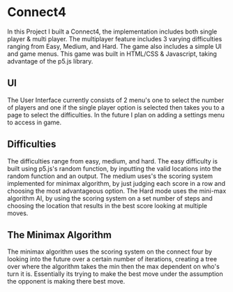 # Connect4 
In this Project I built a Connect4, the implementation includes both single player & multi player. The multiplayer feature includes 3 varying difficulties ranging from Easy, Medium, and Hard. The game also includes a simple UI and game menus.  This game was built in HTML/CSS & Javascript, taking advantage of the p5.js library.


## UI
The User Interface currently consists of 2 menu's one to select the number of players and one if the single player option is selected then takes you to a page to select the difficulties. In the future I plan on adding a settings menu to access in game.

## Difficulties
The difficulties range from easy, medium, and hard. The easy difficulty is built using p5.js's random function, by inputting the valid locations into the random function and an output. The medium uses's the scoring system implemented for minimax algorithm, by just judging each score in a row and choosing the most advantageous option. The Hard mode uses the mini-max algorithm AI, by using the scoring system on a set number of steps and choosing the location that results in the best score looking at multiple moves.

## The Minimax Algorithm

The minimax algorithm uses the scoring system on the connect four by looking into the future over a certain number of iterations, creating a tree over where the algorithm takes the min then the max dependent on who's turn it is. Essentially its trying to make the best move under the assumption the opponent is making there best move.
```
